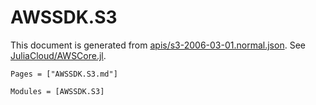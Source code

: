 # AWSSDK.S3



This document is generated from
[apis/s3-2006-03-01.normal.json](https://github.com/aws/aws-sdk-js/blob/master/apis/s3-2006-03-01.normal.json).
See [JuliaCloud/AWSCore.jl](https://github.com/JuliaCloud/AWSCore.jl).

```@index
Pages = ["AWSSDK.S3.md"]
```

```@autodocs
Modules = [AWSSDK.S3]
```
